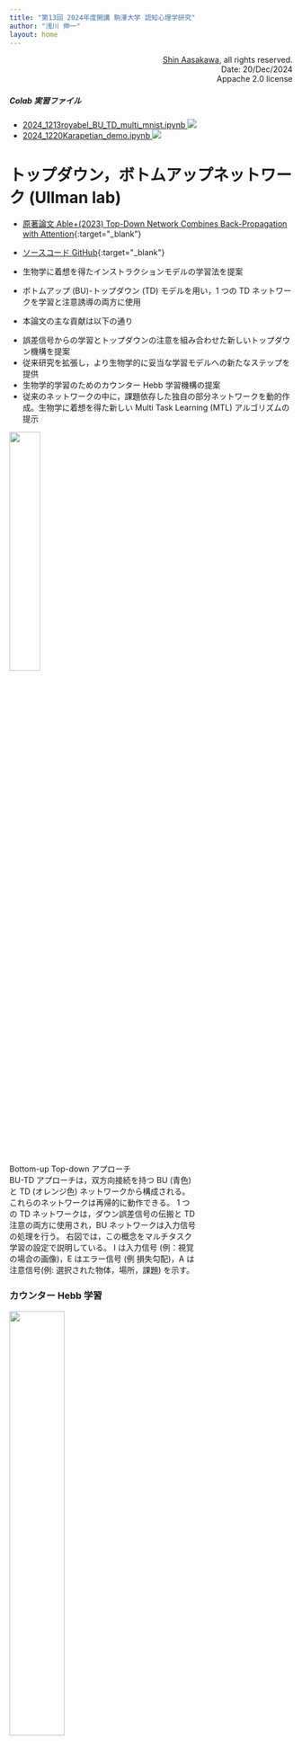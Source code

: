 ```yaml
---
title: "第13回 2024年度開講 駒澤大学 認知心理学研究"
author: "浅川 伸一"
layout: home
---
```

<link href="/css/asamarkdown.css" rel="stylesheet">

<div align="right">
<a href='mailto:educ0233@komazawa-u.ac.jp'>Shin Aasakawa</a>, all rights reserved.<br>
Date: 20/Dec/2024<br/>
Appache 2.0 license<br/>
</div>

$$
\newcommand{\of}[1]{\left(#1\right)}
\newcommand{\Of}[1]{\left[#1\right]}
\newcommand{\KL}[2]{\operatorname{KL}\left(\left.{#1}\right\|{#2}\right)}
\newcommand{\given}[1]{\left|{#1}\right.}
\newcommand{\mb}[1]{\mathbf{#1}}
$$


##### Colab 実習ファイル

* [2024_1213royabel_BU_TD_multi_mnist.ipynb <img src="/assets/colab_icon.svg">](https://colab.research.google.com/github/komazawa-deep-learning/komazawa-deep-learning.github.io/blob/master/2024notebooks/2024_1213royabel_BU_TD_multi_mnist.ipynb)
* [2024_1220Karapetian_demo.ipynb <img src="/assets/colab_icon.svg">](https://colab.research.google.com/github/komazawa-deep-learning/komazawa-deep-learning.github.io/blob/master/2024notebooks/2024_1220Karapetian_demo.ipynb)

# トップダウン，ボトムアップネットワーク (Ullman lab)

* [原著論文 Able+(2023) Top-Down Network Combines Back-Propagation with Attention](https://arxiv.org/abs/2306.02415){:target="_blank"}
* [ソースコード GitHub](https://github.com/royabel/Top-Down-Networks){:target="_blank"}

* 生物学に着想を得たインストラクションモデルの学習法を提案
* ボトムアップ (BU)-トップダウン (TD) モデルを用い，1 つの TD ネットワークを学習と注意誘導の両方に使用
* 本論文の主な貢献は以下の通り

<!-- The paper propose a biologically-inspired learning method for instruction-models.
It uses a bottom-up (BU) - top-down (TD) model, in which a single TD network is used for both learning and guiding attention.
The key contributions of the paper are: -->

* 誤差信号からの学習とトップダウンの注意を組み合わせた新しいトップダウン機構を提案
* 従来研究を拡張し，より生物学的に妥当な学習モデルへの新たなステップを提供
* 生物学的学習のためのカウンター Hebb 学習機構の提案
* 従来のネットワークの中に，課題依存した独自の部分ネットワークを動的作成。生物学に着想を得た新しい Multi Task Learning (MTL) アルゴリズムの提示

<!-- * Propose a novel top-down mechanism that combines learning from error signals with top-down attention.
* Extending earlier work, offering a new step toward a more biologically plausible learning model.
* Suggest a Counter-Hebbian mechanism for biological learning.
* Present a novel biologically-inspired MTL algorithm that dynamically creates unique task-dependent sub-networks within conventional networks. -->


<div class="figcenter">
<img src="/2023assets/top_down_processing.png" width="33%">
</div>
<div class="figcaption" style="width:66%">

Bottom-up Top-down アプローチ<br/>
BU-TD アプローチは，双方向接続を持つ BU (青色) と TD (オレンジ色) ネットワークから構成される。
これらのネットワークは再帰的に動作できる。
1 つの TD ネットワークは，ダウン誤差信号の伝搬と TD 注意の両方に使用され，BU ネットワークは入力信号の処理を行う。
右図では，この概念をマルチタスク学習の設定で説明している。
I は入力信号 (例：視覚の場合の画像)，E はエラー信号 (例 損失勾配)，A は注意信号(例: 選択された物体，場所，課題) を示す。
</div>

### カウンター Hebb 学習<!--Counter-Hebbian Learning-->

<div class="figcenter">
<img src="/2023assets/update_rule.png" width="44%">
</div>
<div class="figcaption">
カウンター Hebb 学習

* 生物学的に動機づけられた学習機構。
* 古典的な Hebb 学習と同様に，カウンター Hebb 学習則はシナプスに接続されたニューロンの活動に基づいてシナプスを更新。
* 右図に示す Counter-Hebb 学習則は，古典的 Hebb 則 (左図) のように上流ニューロンからの逆発射ではなく，側方結合を介して接続された下流 (オレンジ色で示された) カウンターニューロンに依存する。
<!-- A biologically motivated learning mechanism.
Similar to the classical Hebbian learning, the Counter-Hebb learning rule update the synapse based on the activity of the neurons connected to the synapse.
However, the Counter-Hebb update rule, presented on the right, relies on the counterpart downstream (marked in  orange) counter neurons which is connected via lateral connections instead of a back firing from the upstream neuron as in the classical Hebb rule (on the left). -->
</div>

## 活性関数とバイアス<!--\label{section - activation functions}-->

活性化関数 $\sigma$, $\bar{\sigma}$ は，要素ごとの関数であれば何でもよい。
本研究では 2 つの関数に注目する。
1 つ目はニューラルネットワークでよく用いられる ReLU である。

$$
\text{ReLU}(x):=(x)_{+}=\begin{cases}
x & x > 0 \\
0 & x\leq 0
\end{cases}$$

もう 1 つは Gated-Linear-Unit(GaLU) で，BU-TD の構造を利用し，カウンターニューロンに応じてゲーティングを行う。
<!-- The activation functions $\sigma$, $\bar{\sigma}$, may be any element-wise functions.
In this work, we focus on two functions.
The first is ReLU which is commonly used for neural networks $ReLU(x):=(x)_+=\begin{cases} x & x > 0 \\ 0 & x
\leq 0\end{cases}$.
The second is Gated-Linear-Unit (GaLU), which exploits our BU-TD structure by gating according to the counter
neurons. -->

$$
\tag{Couter Gating Def}
\text{GaLU}(x):=\text{GaLU}(x, \bar{x}) := x \cdot I_{\bar{x} > 0} =
\begin{cases}
x & \bar{x} > 0 \\
0 & \bar{x} \leq 0
\end{cases}$$

ここで，$\bar{x}$ は $x$ のカウンターニューロン，$I$ は指標関数である。
<!-- Where $\bar{x}$ is the counter neuron of $x$, and $I$ is an indicator function. -->

GaLU には興味深い特性がある。
GaLU は，BU ネットワークと TD ネットワークの間に横方向の接続性を導入し，対になるニューロンの値に基づいて一時的にニューロンをオフにする。
その結果，各ネットワークは，特定の部分的なサブネットワークで動作するように，その対応するネットワークを効果的に誘導することができる。
ただし，この関数のゲート $\bar{x}$ に対する勾配は常にゼロである。
加えて，GaLU は $x$ と インジケータ $l_{\bar{x}>0}$ これは，ReLU 関数の勾配 $\frac{\partial}{\partial\bar{x}}\text{ReLU}\left(\bar{x}\right)=I_{\bar{x}>0}$ と正確に同じであるである。
この性質は，BP と等価なバックワードパスを構築するために，学習アルゴリズム で使われる。
<!-- GaLU has some interesting properties.
It introduces lateral connectivity between the BU and TD networks by temporarily turning off neurons based on the values of their counter neurons.
As a result, each network can effectively guide its counterpart to operate on a specific partial sub-network.
However, it is worth noting that the gradients of this function with respect to the gate $\bar{x}$ are always zero.
Additionally, GaLU applies a product of $x$ with the indicator $I_{\bar{x} > 0}$ which is exactly the gradient of the ReLU function: $\frac{\partial}{\partial \bar{x}} ReLU(\bar{x}) = I_{\bar{x} > 0}$.
This property will be used in section ~\ref{section: learning algorithm} to construct a backward pass that is equivalent to BP. -->


#### マルチタスク学習 $Multi-task Learning (MTL)

MTL アルゴリズムは，課題ごとに課題依存のサブネットワークを動的に学習する。
MTL アルゴリズムは 2 つのフェーズから構成される：予測のための TD パスと，それに続くBU パス，そして学習のためのもう 1 つの TD パスである。
選択された課題は TD ネットワークに入力を提供し，活性化は ReLU 非線形性を持つ下方への注意誘導信号を伝播する。
ReLU を適用することで，課題はニューロンの部分集合 (すなわち非ゼロ値) を選択的に活性化し，前ネットワーク内の部分ネットワークを構成する。
そして BU ネットワークは，ReLU と GaLU の合成を用いて入力画像を処理する。
GaLU 関数 (破線の矢印で示す) は，対応する TD 隠れ層によって BU 隠れ層をゲートする。
その結果，BU 計算は選択されたサブネットワーク上でのみ実行される。
最後に，予測ヘッドはトップレベルの BU 隠れ層に基づいて予測を生成する。
学習のために，同じ TD ネットワークが，予測ヘッドを起点として予測誤差信号を伝播するために再利用される。
この計算は GaLU のみで行われ (ReLU なし)，これにより負の値が許容される。
最後に，'Counter-Hebb’ 学習則は，隠れ層の活性化値に基づいて両方のネットワークの重みを調整する。
したがって，標準的モデルとは対照的に，すべての計算はネットワーク内のニューロンによって実行され，学習に外部計算 (例えば誤差逆伝播法) は使用されない。
あるいは，BU と TD の重みを共有するという制約のもとで，学習段階を標準的な BP で再現することもできる。
これにより同等の学習フェーズが得られる。
<!-- The MTL algorithm offers dynamically learning task-dependent sub-networks for each task.
The MTL algorithm comprises of two phases: a TD pass followed by a BU pass for prediction, and another TD pass for learning.
The selected task provides input to the TD network, and the activation propagates downward attention-guiding signals with ReLU non-linearity.
By applying ReLU, the task selectively activates a subset of neurons (i.e. non-zero values), composing a sub-network within the full network.
The BU network then processes an input image using a composition of ReLU and GaLU.
The GaLU function (denoted with dashed arrows) gates the BU hidden layers by their corresponding counter TD hidden layers.
As a result, the BU computation is performed only on the selected sub-network. Lastly, the prediction head generates a prediction based on the top-level BU hidden layer.
For learning, the same TD network is then reused to propagate prediction error signals, starting from the prediction head.
This computation is performed with GaLU exclusively (no ReLU), thereby permitting negative values.
Finally, the 'Counter-Hebb' learning rule adjusts both networks' weights based on the activation values of their hidden layers.
Therefore, in contrast with standard models, the entire computation is carried out by neurons in the network, and no external computation is used for learning (e.g. Back-Propagation).-->

<div class="figcenter">
<img src="/2023assets/MTL_schematic.png" width="49%">
</div>

**カウンター Hebbian 学習**<br/>

1. BU ネットワークを実行し，入力 $x$ を非線形活性化関数を用いて出力 $y$ へと写像
2. 誤差信号を計算
3. 誤差信号を用いて TD ネットワークを GaLu (非線形性なし) のバイアスブロックモードで実行
4. Counter-Hebb 学習則に従い，BU と TD パラメータの両方を更新

<!-- 1. Run BU network to map the input x to an output y with non-linear activation function.
2. Compute error signals.
3. Run the TD network using the error signals, in a bias-blocking mode with GaLu (no non-lineality).
4. Update both the BU and TD parameters according to the Counter-Hebb learning rule. -->

**マルチタスク学習**<!--Multi-task learning--><br/>

1. 課題ヘッドを使って，課題 $t$ を入力とする TD ネットワークを ReLU で実行する。
2. BU ネットワークを実行し，入力 $x$ を出力 $y$ に ReLU と GaLU の合成で対応付ける。
3. 誤差信号，すなわち BU 出力に対する損失 $L$ の勾配を計算： $\displaystyle -\frac{\partial L}{\partial y}$
4. 誤差信号を入力として，GaLU (非線形性なし) のバイアスブロックモードで TD ネットワークを実行
5. すべての重みを Counter-Hebb 学習則に従って更新する (課題ヘッドは除く，6 節参照)。

<!-- 1. Run the TD network with task t as input with ReLU, using the task head.
2. Run the BU network to map the input x to an output y with a composition of ReLU and GaLU.
3. Compute error signals, i.e. the gradients of a loss L with respect to the BU output: $\displaystyle -\frac{\partial L}{\partial y}$
4. Run the TD network using the error signals as inputs, in a bias-blocking mode with GaLU (no non-lineality).
5. Update all the weights according to th Counter-Hebb learning rule. (Excluding the task head, see section 6) -->

### Rao(1990) の世界モデル

<div class="figcenter">
<img src="/2024assets/1999Rao_Fig1.jpg" style="width:39%;">
<img src="/2024assets/1999Rao_fig2.jpg" style="width:44%;">
<div class="figcaption">

左 図 1. 内部世界モデルと隠れ状態の最適推定問題。
* (a): 環境の内部モデルに依存する生物が直面する一般的な問題の本質を伝えている(O'Reilly, 1996)。
その根底にある目標は，感覚的な測定値 $\mathbf{I}$ だけが与えられた環境の隠れた内部状態を，各時間瞬間に最適に推定することである。
* (b): 推定問題に対するカルマンフィルタに基づく解の例示。
内部モデルは状態遷移行列 $\bar{\mathbf{V}}$ と生成行列 $\bar{\mathbf{U}}$ によって共同で符号化され，フィルタはこの内部モデルを用いて環境の現在の内部状態$\mathbf{r}$ の最適推定値 $\hat{\mathbf{r}}$ を計算する。

<!-- Fig. 1. Internal world models and the problem of optimal estimation of hidden state.
(a) conveys the essence of the general problem faced by an organism relying on an internal model of its environment (from O’Reilly, 1996).
The underlying goal is to optimally estimate, at each time instant, the hidden internal state of the environment given only the sensory measurements mathbf{I}.
(b) depicts a Kalman filter-based solution to the estimation problem.
The internal model is encoded jointly by the state transition matrix bar{mathbf{V}} and the generative matrix bar{mathbf{U}}, and the filter uses this internal model to compute optimal estimates hat{mathbf{r}} of the current internal state mathbf{r} of the environment. -->

右 図 2. カルマンフィルタの概念図<!--Fig. 2. Schematic diagram of the Kalman filter.-->
</div>
</div>

<!-- ### 自由エネルギーモデル (Friston+2014 他)

<div class="figcenter">
<img src="/assets/2014Friston_Fig1.svg" style="width:44%">
<img src="/assets/2009Friston_box3.svg" style="width:44%">
</div> -->

<!-- <img src="/2023assets/2018Higgins_SCAN_fig1.svg" style="width:66%;">
<img src="/2023assets/2017Higgins_SCAN_fig1ja_.svg" style="widht:66%;">

<img src="/2024assets/1993Kawato_Fig1.svg" style="width:44%">
<img src="/2024assets/1993Kawato_fig2.svg" style="width:44%">
<img src="/2024assets/1993Kawato_fig3_.svg" style="width:44%"><br/>
<img src="/2024assets/1993Kawato_fig3all.jpg" style="width:66%"><br/> -->


## ERP モデル (Laszlo&Armstrong2014)
<!-- ## 1.1. The ERP model-->

下図は，先行モデルと同様，書記素入力の分散パターンを取り込み，隠れ層で複数の非線形変換を行った後，分散意味出力を生成するモデルの構造を示している。
<!-- In prior work, we began bridging the gap between computation and cognitive electrophysiology through development of the ERP model (Laszlo&Plaut, 2012).
The ERP model is heavily based on PDP models that preceded it (e.g., Harm&Seidenberg2004, Plaut+1996, Seidenberg&McClelland1989); Fig. 1 displays the architecture of the model, which, like its predecessors, takes a distributed pattern of orthographic input, and after multiple nonlinear transformations in hidden layers, producesa distributed semantic output. -->

<div class="figcenter">
<img src="/2024assets/2014Laszlo_Armstrong_PSP_fig1.svg" style="width:55%">
<div class="figcaption" style="width:66%">

**図 1.(A)** ERP モデルのアーキテクチャ。INH は 抑制性を表す。**(B)** シグモイド関数 (挿入図) と閾値上下のアルファ関数の形状。
$\alpha$ 素子では，$t\rightarrow\infty$ において $V\rightarrow\Theta$ となる。
<!-- Fig. 1.
(A) Architecture of the ERP model. INH stands for ‘‘inhibitory’’.
(B) The shape of the sigmoid function (inset), and of the alpha function above and below threshold. Note that
for alpha units, as $t\rightarrow\infty$, $V\rightarrow\Theta$. -->
</div>
</div>

ERP モデルと先行モデルとの重要な違いは，行動だけでなく ERP の構成要素の効果もシミュレーションする必要があることである。
具体的には，N400 (語彙的意味的アクセスを試みる構成要素と考えられている。Kutas&Federmeier2011 参照) に関連する効果である。
これを可能にするために，ERP モデルには PDP 読みモデルには典型的なものではない神経学的現実的な特性が与えられた。
まず，ERP モデルが先行するモデルと異なるのは，興奮と抑制の分離である。
この分離により，興奮性素子よりも抑制性素子の方が多いこと (EPSP が優勢であると考えられている ERP のシミュレーションには重要)，興奮と抑制の時間経過が別々であること，抑制には高速と低速の集団があることなど，神経学的には現実
的な特性がいくつか付与される。
しかし，ERP モデルには，真の皮質系にみられる数多くの特性が欠けている。
我々は，モデルにさらに神経の現実性を取り入れることで，より多くの N400 効果をシミュレートできるようになると考えた。
さらに，この現実性を提供することで，シミュレートされた効果の神経機構に関する洞察が得られる可能性がある。
これは，N400 の研究では基本的に未開拓の分野である。

#### アルファモデル
<!-- ## 1.2. The alpha model-->

ERP モデルでは，平均的な意味活性化は平均的な N400 振幅と関連している (脚注 2)。
したがって，繰り返しによって減少した N400 をシミュレートするモデルでは，反復が発生した際に平均的な意味活性化が減少することが示されなければならない。
つまり，素子には疲労する能力が備わっていなければならない。
この疲労は，意味層全体ではなく，単一素子に作用する形で選択的に発生することが重要である。
なぜなら，最近活性化していない素子は，反復ではなく新しい項目が提示された場合のように，最大限に活性化できなければならないからである。
したがって，個々の意味単位の活性化の望ましい動態は，活性化のピーク (最初の提示に対する反応) が徐々に減衰していくというものである。
これは，N400 反復効果の認知理論が提唱しているものであり，また反復による N400 振幅の減少にも必要である。
	重要なのは，この動態は $\alpha$ 関数によって正式に表現できるということである。
これは、神経計算において PSP をシミュレートするために使用される。
<!--In the ERP model, mean semantic activation is linked to mean N400 amplitude.(footnote 2)
Thus, for the model to simulate reduced N400s with repetition, it must display reduced mean semantic activation when repetitions occur.
That is, units must have the capacity to become fatigued. It is important that this fatigue occur selectively, acting on single units as opposed to the entire semantic layer, because units that have not recently been active must be able to activate to maximum, as when a novel item is presented instead of a repetition.
The desired dynamic of activation for individual semantic units is thus one where a peak of activation (response to a ﬁrst presentation) is followed by gradual decay, as posited by the cognitive theory of N400 repetition effects and also as necessary to reduce N400 amplitude with repetition.
Crucially, this dynamic can be formally expressed by the alpha function; used in neural computation to simulate PSPs: -->

$$\tag{1:アルファ関数}
V=\alpha t e^{-t/T}
$$
従来から用いられてきた $\alpha$ 関数 (例: Bugmann1997) では，V は膜電位 (電圧) の測定値，$\alpha$ はスケーリング定数，$t$ は単位が活性化してからの時間ステップ数，$T$ は $V$ がピークに達するタイミングを決定する自由パラメータである (例: David+2006)。
$\alpha$ 関数の形状は，式(1) で定義され，シミュレーションで使用される。
<!-- Eq. (1): The alpha function.
In the alpha function as used classically (e.g., Bugmann1997), V is a measure of membrane potential (voltage), a a scaling constant, t the number of time steps since a unit became active, and T a free parameter that determines when V peaks (e.g., David+2006).
The shape of the alpha function, as deﬁned in Eq. (1) and as used in our simulations, is displayed in Fig. 1. -->

$\alpha$ 関数が事象関連電位のシミュレーションで使用されていることから，我々のモデルでの使用に特に適している。
それは，所望の動作が生成されるからだけでなく，皮質事象関連電位が ERP 信号のソースであるためである (Fabiani+2007)。
$\alpha$ 関数の結果である $V$ は，意味素子の活性化がリンクされている N400 と同様に，電圧を表している。
実際，この関数の妥当性は，誘発反応の動的因果モデリングにおける類似の関数の使用によって裏付けられている (Dauizeau+2011 参照)。
この種の関数は，実際のニューロンにおける活性化の動力学に近似することが示されている (David+2006)。
したがって，N400 反復効果を実装するために必要な機能の動態に関する独立した観察結果，その効果の神経源，および $\alpha$ 関数の計算特性が，シミュレーションの機序を示唆する方向に収束している。
したがって，ERP モデルを N400 反復効果のシミュレーションに拡張しようとする試みにおいて，我々は興奮性素子の活性化を $\alpha$ 関数の包絡線 (式(1) で指定) に制限した。
<!-- That the alpha function is used in simulation of PSPs makes it especially appropriate for use in our model, not only because it produces the desired dynamic, but also because cortical PSPs are the source of the ERP signal (Fabiani+2007).
The result, V,of the alpha function represents a voltage, as does the N400, to which semantic unit activations are linked. Indeed, the appropriateness of this function is supported by use of an analogous function in dynamic causal modeling of evoked responses (see Dauizeau+2011), where this type of function has been shown to approximate activation dynamics in actual neurons (David+2006).
Thus, independent observations about the dynamics of the function needed to implement N400 repetition effects, the neural source of those effects, and the computational properties of the alpha function converge to suggest a mechanism for simulation. Therefore, in our attempt to extend the ERP model to simulation of N400 repetition effects, we constrained excitatory unit activations to the envelope of the alpha function (as speciﬁed in Eq. (1)). -->

<!-- 以下では，Laszlo&Plaut(2012) のモデルを ERP モデルと呼び続けるが，$\alpha$ 関数で制約されたモデルを $\alpha$ モデルと呼ぶ。 -->
$\alpha$ モデルにおける興奮性素子の活性化に $\alpha$ 関数 (上式) を適用することが，2 つのモデル間の唯一の違いである。(脚注 3)
以下に紹介するシミュレーションの目的は，$\alpha$ 関数で実装された選択的疲労要因が，N400 反復効果に対する正式に十分な機構的説明となるかどうかを判断することである。
<!-- In what follows, we will continue to refer to the Laszlo&Plaut(2012) model as the ERP model, but we will refer to the model constrained with the alpha function as the alpha model.
Application of the alpha function (Eq. (1)) to excitatory unit activation in the alpha model is the only distinction between the two models.(footnote 3)
The goal of the simulations presented below was to determine whether a selective fatigue factor, as implemented with the alpha function, constitutes a formally sufﬁcient mechanistic explanation for N400 repetition effects. -->

<div class="footnote">

2. 多数の皮質内抑制性電位 (IPSP) と興奮性電位 (EPSP) の遠心性和によって決定される電圧。
3. モデルの構造は他のすべての点で同一であるため，$\alpha$ モデルは，ERP モデルがシミュレーション可能なあらゆる現象をシミュレーションする能力を形式的に保持していることに留意されたい。

<!-- 2. A voltage determined by distal summation of numerous cortical IPSPs and EPSPs.
3. Note that, because the architecture of the models is in all other ways identical, the alpha model formally retains the ability to simulate any phenomenon the ERP model can simulate. -->
</div>


```python
import numpy as np
import matplotlib.pyplot as plt


def alpha_f(
    alpha: float = 1.0,
    # steps=np.array([t for t in range(0,100,1)], dtype=np.float32),
    steps=np.linspace(0, 100, 1000),
    T=20.0,
):

    V = alpha * steps * np.exp(-steps / T)
    return V

alpha = 0.4
V10 = alpha_f(T=10, alpha=1.0)
V20 = alpha_f(T=20, alpha=alpha)
plt.plot(range(len(V10)), V10, label=f"T=10, alpha={alpha}")
plt.plot(range(len(V20)), V20, label=f"T=20, alpha={alpha}")
plt.legend()
plt.show()
```

### 結果 (ERP)

各項目型について，第 1 回および第 2 回提示時の中央頭頂電極における ERP の平均値 (図 2) を計算した。
このデータセットにおける N400 効果に対応する時間ウィンドウに合わせてデータをトリミングした: 250ー450ミリ秒 (Laszlo&Federmeier2011)。
ERP とシミュレーション分析の一貫性を最大限に高めるため，これらのデータは，統計的に定義された関心領域，すなわち N400 窓の半値全幅 (FWHM) に再びトリミングされた。
<!--Grand-averaged ERPs (Fig. 2) were computed over the middle parietal electrode for each item type on ﬁrst and second presentation.
Data were trimmed to the time-window corresponding to N400 effects in this data set: 250–450 ms (Laszlo&Federmeier2011).
To maximize the consistency of ERP and simulation analyses, these data were again trimmed to a statistically-deﬁned window of interest, the full width at half-maximum (FWHM) of the N400 window. -->

<div class="figcenter">
<img src="/2024assets/2014Laszlo_Armstrong_PSP_fig2.svg" style="width:77%">
<div class="figcaption" style="width:77%">

**図 2. ERP とモデル (sERP) の時間および周波数領域のデータ**<br/>
時間領域の ERP データは，頭頂葉中央の電極部位における単語，頭文字語，擬似語，および非単語文字列の提示 1 回目と 2 回目に対する全体平均反応からなる。
同じデータが周波数領域で提示される。
時間領域の sERP データは，同じ種類の項目の提示 (1 回目と 2 回目) に対するすべての意味単位の平均反応からなる。
同じデータが周波数領域で提示される。
反復効果のシミュレーションに $\alpha$ 関数の適用が必要かどうかを評価するために実施された制御シミュレーションも，オリジナルの ERP モデルを使用して実施された。
このシミュレーションでは，すべての方法は上記で説明したものと同じであったが，$\alpha$ 関数は適用されなかった。
<!-- Fig.2. ERP and model (sERP) data in the time and frequency domains.
Time-domain ERP data consists of grand-averaged responses to ﬁrst and second presentations of words, acronyms, pseudowords, and illegal strings, over the middle parietal electrode site; the same data is presented in the frequency domain.
Time-domain sERP data consists of responses, averaged over all semantic units, to ﬁrst and second presentations of the same item types.
The same data is presented in the frequency domain.
A control simulation, performed in order to assess whether application of the alpha function is necessary for simulation of repetition effects, was also conducted using the original ERP model—in this simulation, all methods were identical to those described above, but the alpha function was not applied. -->
</div></div>


### N400 成分 (Federmeier&Laszlo(2009))

ERP 信号の特定の部分 (ERP `成分`と呼ばれることもある) は，意味情報の処理と特に関連している。
N400 は，刺激開始後 400ms 付近にピークを持つ負の電圧変動であることから呼ばれ，文の文脈において意味的に異常な単語 (例えば，「彼は靴下で温かいパンを広げた」Kutas&Hillyard1980b）に反応して最初に観察された。
Kutas&Hillyard は，このような変則的な単語が，さまざまな型の予期せぬ出来事の処理に広く関連している (例えば Duncan-Johnson&Donchin1977, Ruchkin+1975) 正の going ERP 成分である P300 を誘発すると予想した。
その代わりに，意味的に予期しない文末に対しては，予期した文末と比較して，より大きな陰性が観察された。
図 1 にその例を示す。
しかし，他の理由で予期せぬ単語，たとえば予期せぬ大きさで現れた単語は，予期した P300 反応を引き起こした(Kutas&Hillyard1980a)。
このように，意味に影響を与える操作とそうでない操作とでは，脳の扱いが異なることを示す最初のヒントとなった。
<!--A particular part of the ERP signal, sometimes called a `component` of the ERP, has been specifically associated with the processing of semantic information.
The N400—so-called because it is a negative-going voltage fluctuation that tends to peak around 400 ms after stimulus-onset—was first observed in response to words that were semantically anomalous in their sentence contexts (e.g., `He spread the warm bread with socks`; Kutas&Hillyard1980b).
Kutas and Hillyard anticipated that these anomalous words would elicit a P300, a positive-going ERP component that had been broadly linked to the processing of unexpected events of a wide variety of types (e.g., Duncan-Johnson&Donchin1977, Ruchkin+1975).
Instead, they observed a larger negativity to the semantically unexpected, as compared with the expected, sentence endings.
Figure 1 shows an example. However, words that were unexpected for other reasons—for example, because they appeared in an unexpected size— did elicit the anticipated P300 response (Kutas&Hillyard1980a).
This was thus the first hint that the brain treats manipulations that impact meaning differently from those that do not. -->


<div class="figcenter">
<img src="/2024assets/2009Federmeier_Laszlo_fig1.svg" style="width:55%;">
<div class="figcaption">

**図 1 N400文意一致効果**<br/>
N400 反応は，文の文脈で予期される単語では，予期されない単語に比べて振幅が小さくなる。
したがって，例えば dog という単語は `I take my coffee with cream and ...` という文の文脈の完了としての `suger` という単語よりも，刺激開始後 250ms から 500ms の間の平均振幅反応が小さくなる。
この図とそれ以降の図では，応答は中央から後方のチャンネルで示され，負の電圧が上にプロットされている。
<!-- Figure 1 N400 sentential congruency effect.
N400 responses are reduced in amplitude for words that are expected in a sentence context relative to those that are not.
Thus, for example, the word `dog` elicits smaller mean amplitude responses between 250 and 500 ms poststimulus onset than does the word `sugar` as a completion for the sentence context "I take my coffee with cream and ...."
In this and all subsequent figures, responses are shown at a middle, centro-posterior channel, with negative voltage plotted up. -->
</div></div>

その後の研究で，N400 は実際には意味的な意外性のマーカーではないことが明らかになった。
むしろ，N400 は潜在的に意味のある刺激に対する正常な反応の一部であるようだ。
ある面では，N400 は，一般にそれに先行する「感覚的」ERP 成分に似ている。
これらの成分は，特定のモダリティで刺激を認知することによって必ず誘発され (感覚成分の異なるパターンは，各モダリティの刺激に対する反応を特徴づける; 総説は Munte+2000 参照)，その特性 (振幅，潜時，分布) は，誘発事象の物理的特性によって大きく制御される。
N400 の誘発も同様に義務的であるように思われるが，モダリティを超えて意味のある刺激に対して N400 が観察されることから，感覚処理との関連性は低い。
他の点では，N400 はより「認知的」な構成要素とも類似しており，一般にこれらの構成要素は時間的に遅れて発生し，モダリティにかなり依存しない。
認知的な成分は，課題環境による情報処理要求の影響を強く受ける。
したがって，異なる課題環境では，同じ刺激でも，これらの構成要素に対する反応パターンが大きく異なることがあり，実際，このような構成要素は，外的誘因となる事象がなくても，その不在が有益であれば，誘発されることさえある (例えば Ruchkin+1975)。
N400 は，誘発刺激の文脈設定に強く影響されるという点で，この種の成分と少なくとも1つの特徴を共有している (例えば，同じ単語がリストとして提示されるか，文の完成として提示されるかで，N400 の誘発は大きく異なる)。
<!-- Subsequent research has established that the N400 is not actually a marker for semantic unexpectedness as such. Instead, the N400 seems to be part of the normal response to potentially meaningful stimuli.
In some respects, the N400 resembles the `sensory` ERP components that generally precede it in time.
These components are obligatorily elicited by the apprehension of a stimulus in a particular modality (a different pattern of sensory components characterizes the response to stimuli in each modality; for a review, see Munte+2000), and their characteristics (amplitude, latency, and distribution) are largely controlled by the physical properties of that eliciting event.
The elicitation of the N400 seems similarly obligatory, but less yoked to sensory processing, as N400s are observed to meaningful stimuli across modalities. In other respects, the N400 is also similar to more `cognitive` components, which generally occur later in time and are fairly modality-independent.
Cognitive components are highly affected by the information processing demands placed upon the person by the task environment.
Thus, in different task environments, the same stimulus may elicit a very different response pattern on these components, and, indeed, such components can even be elicited in the absence of an external triggering event, if that absence is informative (e.g., Ruchkin+1975).
The N400 shares at least one characteristic with this type of component, in that it is strongly affected by the contextual setting of an eliciting stimulus (e.g., the same word presented in a list or as a sentence completion can elicit very different N400s). -->

このように，N400 は ERP の構成要素「型」の興味深い融合である。
詳細は後述するが，N400 はあらゆるモダリティにおいて，さまざまなタイプの刺激によって誘発され，変調される。
しかし，すべての刺激が明確な N400 活動を誘発するわけではなく，誘発される刺激には，言葉や絵などの意味に関連するものが多い傾向がある (例えば Ganis+1996, Kutas+1987)。
このような刺激は，睡眠中のある段階 (Brualla+1998)，マスキング (Deacon+2000, Kiefer2002, Misra&Holcomb2003)，注意の瞬き (Rolke+2001, Vogel+1998) のように，偶発的かつ/またはほとんど意識せずに処理される場合でも N400 を誘発する。
これらの刺激に対する N400 の振幅 (潜時ではなく) は，感覚成分に影響しがちな知覚パラメータではなく，これらの刺激に対する意味処理のしやすさに特に関連する因子によって調節される (総説は Kutas&Federmeier2000 参照)。
意味に影響しない物理的・言語的変数の操作 (文法的誤りなど; Kutas&Hillyard1983) は N400 を変調させないし，N400 の効果は，音楽など他の構造化領域における予期せぬ出来事に対しても見られない (例えば Besson+1998)。
このように，N400 は意味の処理に機能的に特異的であり，次に述べるように，多くの研究が N400 を分散型意味記憶系における処理の電気生理学的マーカとして指摘している。
<!-- N400s are thus an interesting blend of ERP component `types.`
As will be discussed in more detail, N400s are elicited and modulated by stimuli of a wide variety of types in all modalities.
However, not all stimuli elicit clear N400 activity; those that do tend to be associated with meaning, such as words and pictures (e.g., Ganis+1996, Kutas+1987).
Such stimuli elicit N400s even when they are processed incidentally and/or with little conscious awareness, as during some stages of sleep (Brualla+1998), with masking (Deacon+2000, Kiefer2002, Misra&Holcomb2003), or during the attentional blink (Rolke+2001, Vogel+1998).
The amplitude (but not the latency) of the N400 to these stimuli is modulated, not by the kind of perceptual parameters that tend to affect sensory components, but by factors specifically related to the ease of semantic processing for these stimuli (for a review, see Kutas&Federmeier2000).
Manipulations of physical and linguistic variables that do not affect meaning (such as grammatical errors; Kutas & Hillyard, 1983) do not modulate the N400, and N400 effects are also not seen to unexpected events in other structured domains, such as music (e.g., Besson+1998).
Thus, the N400 seems to be functionally specific to the processing of meaning, and, as described next, a large body of research points to the N400 as an electro-physiological marker of processing in the distributed semantic memory system. -->

### N400 の神経回路

N400 が意味記憶の処理を反映しているのであれば，その神経的起源は，機能画像や神経心理学的研究で強調された脳領域と一致すると予想される。
N400 は広い頭皮分布を持ち，ほとんどの頭皮部位で見られるが，頭の中心部で最も大きくなる傾向がある。
このようなパターンは，分散した発生源を示唆する傾向があり，実際，電気生理学的データをモデル化する試みは，皮質の発生源が広範囲に集まっていることを指摘している (Haan+2000)。
しかし，この逆問題，つまり特定の頭皮パターンに関与する神経源を特定しようとする試みは，数学的に定義が難しく，N400 のように多面的で拡散した神経源については，特に近似すら困難である。
そのため研究者たちは，大脳皮質の表面やその中に埋め込まれた電極から電気生理学的信号を測定する頭蓋内記録や，脳磁図 (MEG) や事象関連光信号 (EROS) の測定など，他の手法に目を向けてきた。
<!--If the N400 reflects processing in semantic memory, then its neural origins would be expected to line up with the brain areas highlighted by functional imaging and neuropsychological studies.
The N400 has a wide scalp distribution; it can be seen at most scalp sites, although it tends to be largest over the center of the head. This pattern would tend to implicate a distributed source, and, in fact, attempts to model the electrophysiological data have pointed to a wide-spread collection of cortical sources (Haan+2000).
However, the inverse problem—that is, attempting to determine the neural sources responsible for a particular scalp pattern—is mathematically ill-defined and is particularly difficult to even approximate for multifaceted, diffuse sources, as the N400 seems to be.
Therefore, researchers have turned to other techniques, such as the use of intracranial recordings, which measure electrophysiological signals from electrodes placed on the surface of the cortex or implanted within it, or the measurement of the magnetoencephalogram (MEG) or the event-related optical signal (EROS), which each also track correlates of brain electrical activity with high temporal resolution but provide better spatial sampling. -->

多くの MEG 研究 (例えば Halgren+2002, Helenius&Salmelin2002, Helenius+1998, 1999, Kwon+2005, Pylkkanen&McElree2007, Simos+1997, Uusvuori+2008) と 1 つの EROS 研究 (Tse+2007) が，N400 の原因となる活動の局在化を試みてきた。
これらの研究では，かなり一貫して上・中側頭回，側頭頭頂接合部，内側側頭葉に原因があると指摘されている。
いくつかの研究では，背外側前頭皮質領域も関与している (Helenius+1998)。
これらの研究のいくつかは，左半球の活動のみを記録しているが，両半球の活動を記録した研究では，両半球の活動を認める傾向がある(意味処理における右半球の重要な役割を指摘するデータの増加と一致する)。
このように，画像研究によってアモーダルな意味処理に関与することが示唆されている脳領域と同じネットワークが，頭皮に記録されたN400活動の重要な一部であるようだ。
<!-- A number of MEG studies (e.g., Halgren+2002, Helenius&Salmelin2002, Helenius+1998, 1999, Kwon+2005, Pylkkanen&McElree2007, Simos+1997, Uusvuori+2008) and one EROS study (Tse+2007) have attempted to localize the activity responsible for the N400.
These studies have fairly consistently pointed to sources in the superior/middle temporal gyrus, the temporoparietal junction, and the medial temporal lobe. Dorsolateral frontal cortical regions have also been implicated in some studies (Helenius+1998).
Although several of these studies have recorded only over the left hemisphere, studies that have recorded activity from both hemispheres have tended to find bilateral activity (consistent with growing data pointing to an important role for the right hemisphere in meaning processing; see, e.g., the review by Federmeier+2008), although the right hemisphere source is often found to be weaker.
Thus the same network of brain areas that have been implicated in amodal semantic processing by imaging studies seem to be an important part of the source of scalp-recorded N400 activity. -->

MEG と EROS 研究は，意味処理に関連する脳電気活動の発生源だけでなく，その時間経過に関する情報も提供できる。
例えば Halgren+(2002) のデータによると，頭皮記録 N400 は，左上側頭回の後半分で発症後 250ms 頃に始まる活動の波を反映しており，365ms までに前方と腹側に広がって左側頭葉の大部分を包含し，N400 反応のピーク (370～500ms の間) までに右半球の前側頭葉と両側の前頭葉に広がる。
唯一の EROS N400 研究 (Tse+2007) では，上側頭葉から前頭葉へ，そして再び前頭葉へと，同様の活動の進行が見られた。
これらの所見は，てんかん手術の術前評価を受ける患者の頭蓋内記録を用いた研究によって補完される。
EROS や MEG では (信号強度に対する様々な物理的制限のために) 皮質深部の発生源を確認することは困難であるが，N400 誘発パラダイムの頭蓋内データは，通常，内側側頭葉と下側頭葉 (てんかん発生源が最も多い) から収集されている。
頭蓋内研究では，意味プライミング，意味異常，反復，言語記憶に対する感受性において，頭皮記録N400と密接なパターンを示す前内側側頭葉の信号源が同定されている(Elger+1997，Fernandez+2001，Guillem+1996，Halgren+1994，Halgren+1994，McCarthy+1995，Nobre+1994, Nobre&McCarthy1994, Smith+1986）。
N400 様活動は，MEG/EROS で摘出された中側頭や上側頭，下側頭や前頭前野など，他の多くの脳領域からの頭蓋内記録でも観察されている。
頭蓋内記録から得られる空間的情報は，個人でサンプリングできる記録部位が比較的少ないという事実によって制限されている(また，それらの部位の配置は，研究上の関心よりもむしろ臨床上の関心によって決定されるため）。
しかし，このような研究のデータから，N400 は，高次知覚野，マルチモーダル処理野，さらには扁桃体のような情動・動機づけ関連野など，分散した脳領域の活動を反映していることが示唆される。
これらの領域はすべて，刺激開始後約250ミリ秒から500ミリ秒の間に，同じような時間スパンで活動を示す。
<!-- MEG and EROS studies can provide information not only about the source of brain electrical activity associated with semantic processing but also its timecourse.
Halgren+(2002) data, for example, suggest that the scalp-recorded N400 reflects a wave of activity beginning around 250 ms after-onset in the posterior half of the left superior temporal gyrus, spreading forward and ventrally to encompass most of the left temporal lobe by 365 ms, and then spreading to the anterior temporal lobe in the right hemisphere and to the frontal lobe bilaterally by the peak of the N400 response (between 370 and 500 ms).
The only EROS N400 study (Tse+2007) found a similar progression of activity from the superior temporal lobe to frontal areas and then back again.
These findings are complemented by work using intracranial recordings, typically from patients undergoing preoperative evaluation for epilepsy surgery.
Whereas deep cortical sources may be difficult to see with EROS and MEG (because of various physical limitations on the signal strength), intracranial data in N400-eliciting paradigms have typically been collected from the medial and inferior temporal lobe (where epileptic sources are most frequent).
Intracranial studies have identified a source in the anterior medial temporal lobe that patterns closely with the scalp-recorded N400 in its sensitivity to semantic priming, semantic anomaly, repetition, and verbal memory (Elger+1997, Fernandez+2001, Guillem+1996, Halgren+1994, Halgren+1994, McCarthy+1995, Nobre+1994, Nobre&McCarthy1994, Smith+1986).
N400-like activity has also been observed in intracranial recordings from a number of other brain areas, including the middle and superior temporal areas picked out by MEG/EROS, and inferior temporal and prefrontal cortical areas.
The spatial information available from intracranial recordings is limited by the fact that relatively few recording sites can be sampled in any individual (and because the placement of those sites is determined by clinical rather than research concerns).
However, data across such studies suggest that the N400 reflects activity in a distributed set of brain regions, including higher order perceptual areas, multimodal processing areas, and even emotion-and motivation-related areas, such as the amygdala.
These areas all show activity over a similar time span, between about 250 and 500 ms after stimulus onset. -->

もし N400 がアモーダル (またはマルチモーダル) な意味系の活動を反映しているのであれば，そのような活動は意味に関連するあらゆる刺激に反応するはずである。
実際，N400 は，話し言葉，書き言葉，手話による言葉，発音可能な偽単語 (例 pank) や親しみのある略語 (例 VCR) などの言葉に似たものなど，あらゆる種類の言語刺激に対して記録されている (Holcomb&Neville1990, Kutas+1987, Laszlo&Federmeier2008)。
N400 は環境音 (動物の鳴き声，電話の呼び出し音など)，線画や情景 (Ganis&Kutas2003, Ganis+1996, Nigam+1992)，顔 (Barrett&Rugg1989, Bobes+1994)，映画 (Sitnikova+2003)，ジェスチャー (Kelly+2004, Wu&Coulson2005) など，意味はあるが非言語的な刺激に対しても観察される。
N400 反応のモダリティ非依存性のもう 1 つの重要な側面は，N400 振幅が刺激のモダリティや種類に関係なく，刺激間の意味的関係によって調節されることである。
すなわち，例えば絵に対する N400 反応は，別の絵との意味的関係 (Barrett&Rugg1990b, McPherson&Holcomb1999) だけでなく，視覚的に提示された単語や文 (Federmeier&Kutas2002, Wich+2003)，聴覚的に提示された単語 (Pratarelli1994)，あるいは匂い(Grigor+1999, Sarfarazi+1999) でも影響を受ける。
このようなクロスモダリティ効果は，対応するイン・モダリティ効果よりも弱いことがあるが (Anderson&Holcomb1995)，刺激をマスクして戦略的な注意主導型処理の寄与を減らしても持続する (Eddy+2006, Kiyonaga+2007)。
このように，N400 は感覚モダリティや刺激の種類にかかわらず，共通の処理段階で生じるようである。
<!-- If the N400 reflects activity in an amodal (or multimodal) semantic system, then such activity should be seen in response to the full range of stimuli that are associated with meaning.
And, in fact, N400s have been recorded to all types of linguistic stimuli, including spoken, written, and signed words, and word-like items such as pronounceable pseudowords (e.g., pank) and familiar acronyms (e.g., VCR) (Holcomb&Neville1990, Kutas+1987, Laszlo&Federmeier2008).
N400s are also observed to meaningful but nonlinguistic stimuli such as environmental sounds (e.g., animal sounds, telephone ringing; Chao+1995, Van Petten&Rheinfelder1995), line drawings and scenes (Ganis&Kutas2003, Ganis+1996, Nigam+1992), faces (Barrett&Rugg1989, Bobes,+1994), movies (Sitnikova+2003), and gestures (Kelly+2004, Wu&Coulson2005).
Another important aspect of the modality-independence of the N400 response is that N400 amplitudes are modulated by semantic relationships between stimuli, irrespective of stimulus modality or type.
That is, the N400 response to a picture, for example, can be affected not only by its semantic relationship with another picture (Barrett&Rugg1990b, McPherson&Holcomb1999), but also with a visually presented word or sentence (Federmeier&Kutas2002, Wich+2003), an auditory word (Pratarelli1994)or even a smell (Grigor+1999, Sarfarazi+1999).
Such cross-modal effects are sometimes weaker than corresponding within-modality ones (Anderson&Holcomb1995) but persist even when stimuli are masked to reduce the contribution of strategic, attentionally driven processing (Eddy+2006, Kiyonaga+2007).
Thus, the N400 seems to occur at a processing stage that is common across sensory modality and stimulus type. -->

一方，もし意味系がモダリティ依存的な処理領域とモダリティ非依存的な処理領域を含んでいるならば，N400 の発生源は入力の種類や単語の種類によって変化することが予想される。
実際，異なる種類の刺激によって誘発される N400 の頭皮分布には信頼できる違いがある。
視覚的に提示された単語に対する N400 は，内側，中心-後方に焦点があり，左半球よりも右半球で大きくなることが多い (電気双極子の正確な方向によっては，左半球の刺激源が右半球の電極部位に極大を持つ電気活動を誘発することがあるので，右半球の関与が大きいことを示唆するものと考えるべきではない, Kutas&Hillyard1982)。
代わりに，聴覚的な単語に対する N400 は，より中心的な頭皮分布を示す (Holcomb&Anderson1993, McCallum+1984)。
環境音に対する N400 は，聴覚的な単語に対するN400と同様の頭皮分布を示すが，大脳半球の非対称性は異なる。
これは，言語刺激の処理には左半球の偏りがあるが，非言語刺激の処理には右半球の偏りがあるとする見解と一致している (Van Petten&Rheinfelder1995)。
絵や情景に対する N400 反応は，視覚的に提示された単語に対する反応よりも明らかに前方である (Ganis+1996，Holcomb&McPherson1994)。
興味深いことに，抽象的な単語と比較して具体的な単語に対する N400 反応でも同様の前方シフトが見られる (Holcomb+1999, Kounios&Holcomb1994, Lee&Federmeier2008)。
このような分布の違いの正確な性質は完全には理解されていないが，その存在は，意味処理が異なる種類の刺激に対して部分的に非重複な神経領域セットからサンプリングされることを示唆している (したがって，機能的にも非同一である可能性がある)。
<!-- On the other hand, if the semantic system contains modality-dependent as well as modality-independent processing areas, then the source of the N400 might be expected to shift for different kinds of inputs or different kinds of words.
In fact, there are reliable differences in the scalp distribution of the N400 elicited by different types of stimuli.
N400s to visually presented words have a medial, centro-posterior focus and are often larger over the right than the left hemisphere (which should not be taken to suggest greater involvement from the right hemisphere, as, depending on the precise orientation of the electrical dipole, a left hemisphere source can elicit electrical activity with a maxima over right hemisphere electrode sites) (Kutas&Hillyard1982).
N400s to auditory words, instead, manifest a more central scalp distribution (Holcomb&Anderson1993, McCallum+1984).
Environmental sounds elicit a scalp distribution similar to that seen for auditory words, but with a different pattern of hemispheric asymmetry.
This is consistent with views that posit a left hemisphere bias for the processing of verbal stimuli but a right hemisphere bias for the processing of nonverbal stimuli (Van Petten&Rheinfelder1995).
N400 responses to pictures and scenes are notably more anterior than those to visually presented words (Ganis+1996, Holcomb&McPherson1994), perhaps reflecting enhanced contributions from brain areas involved in visual-or imagery-related processing.
Interestingly, a similar anterior shift is seen for the N400 responses to concrete, as compared with abstract, words (Holcomb+1999, Kounios&Holcomb1994, Lee&Federmeier2008).
Although the precise nature of these distributional differences is not entirely understood, their existence suggests that semantic processing samples from partially nonoverlapping sets of neural areas for different types of stimuli (and may therefore be functionally nonidentical as well; see, e.g., Federmeier&Kutas2001), consistent with the Hebbian cell-assembly type of accounts of semantics that have already been discussed. -->

### N400 と概念構造と柔軟性

N400 が意味記憶の処理のマーカーであるならば，行動研究で明らかにされた概念レベルの構造を反映するはずである。
N400 は，文の検証に関する ERP 研究で見られるように，知識の分類学的構成に敏感である (All dogs are animals/furniture; Fischler+1983)。
N400 はまた，典型性によって段階的にカテゴリーメンバーシップに敏感であり (図 2)，カテゴリーラベルの手がかりの後では，典型的でないカテゴリーメンバーよりも典型的なカテゴリーメンバーにより大きな促進 (振幅の減少) が見られる (例えば `DOG` の手がかりの後では，`Bichon Frise` よりも `Collie` に反応する N400 が小さい; Harbin+1984, Heinze+1998, Polich1985, Stuss+1988)。
より一般的には，N400 振幅は，物理的，機能的，感情的，認知的特徴の共有を含む，刺激間の多くのタイプの意味的類似性によって調節される (例えば Barrett&Rugg1990a,b, Bentin+1985, Holcomb&Neville1990, Kellenbach+2000, Zhang+2006)。
このような感度は，類似性やカテゴリー関係に気づくよう指示されたときだけでなく，より暗黙的な条件下でも生じる。
例えば，文処理 (あからさまな行動課題なしに，参加者が単に理解のために読む場合) において，予想される語尾に対するカテゴリー的類似性は，文脈的に変則的な文の完成 (例えば「彼はパスをキャッチし，タッチダウンを決めた)。
このように，特定の課題状況にとって意味関係が無関係な場合でも，N400 の処理は概念知識の構造に影響されるようである。
最後に，N400 の効果は新しく学習したカテゴリーでも観察され，訓練セットと共通する特徴が多い新しい模範例に対する N400 は小さい (Gratton+2009)。
<!--If the N400 is a marker of processing in semantic memory, then it should reflect the kind of conceptual-level structure uncovered in behavioral studies.
The N400 is sensitive to the taxonomic organization of knowledge, as can be seen in ERP studies of sentence verification (with smaller N400s to `animals` than `furniture` in "All dogs are animals/furniture"; Fischler+1983).
The N400 is also sensitive to category membership in a manner graded by typicality (Figure 2), with greater facilitation (amplitude reduction) for more than less typical category members following a category label cue (e.g., smaller N400s in response to `Collie` than `Bichon Frise` after the cue `DOG`; Harbin+1984, Heinze+1998, Polich1985, Stuss+1988).
More generally, N400 amplitudes are modulated by semantic similarity of many types between stimuli, including shared physical, functional, affective, and cognitive features (e.g., Barrett&Rugg1990a,b, Bentin+1985, Holcomb&Neville1990, Kellenbach+2000, Zhang+2006).
This sensitivity arises not only when participants are directed to notice or judge similarity or categorical relations, but also under more implicit conditions.
For example, during sentence processing (when participants simply read for comprehension without any overt behavioral task), categorical similarity to an expected ending produces N400 facilitation for even contextually anomalous sentence completions (e.g., "He caught the pass and scored another touchdown.
There was nothing he enjoyed more than a good game of baseball"; Federmeier&Kutas1999, 2001).
Thus, even when semantic relationships are irrelevant for a particular task situation, N400 processing seems to be influenced by the structure of conceptual knowledge.
Finally, N400 effects can be observed even for newly learned categories, with smaller N400s to novel exemplars that share more features in common with the training set (Gratton+2009). -->

<div class="figcenter">
<img src="/2024assets/2009Federmeier_Laszlo_fig2.svg" style="width:49%">
<div class="figcaption">

**図 2 N400カテゴリー典型性効果**<br/>
「果物の一種」のようなカテゴリーラベルの手がかりに対して，N400 反応は，非メンバー (例えば 10 セント硬貨) に対してカテゴリーメンバー (例えば「リンゴ」や「さくらんぼ」）に対して振幅が減少し，低い典型性 (例えば「チェリー」) よりも高い典型性 (例えば「リンゴ」) に対してより減少する。
<!-- Figure 2 N400 category typicality effects.
In response to a category label cue, such as "A type of fruit," N400 responses are reduced in amplitude to category members (e.g., `apple` or `cherry`) relative to nonmembers (e.g., `penny`) and are more reduced to high typicality (e.g., `apple`) than to low typicality (e.g., `cherry`) category exemplars. -->
</div></div>


N400 は意味記憶における能動的な処理を反映すると仮定されているため，情報使用の動的特性，すなわち，概念情報にアクセスする頻度や直近の頻度，意味のある項目が出現する文脈や過去に出現した文脈などの要因にも敏感であるはずである。
図 3 からわかるように，N400 振幅は確かに単語頻度に影響され，頻度の高い単語に対する N400 反応は低い単語に対する反応よりも小さい (促進される) (Muente+2001, Rugg1990, Van Petten&Kutas1990)。
図 3 が示すように，N400 は反復にも敏感であり (Rugg1985, Van Petten+1991)，認識記憶によって調節される (Chao+1995, Friedman1990, Smith+1986)。
さらに，記憶による N400 へのこのような影響は，意味記憶ではなくエピソード記憶に障害のある健忘患者で保たれる (Olichney+2000)。
最後に，N400 は文脈に非常に敏感である。
実際，N400 の測定法として最も重要な用途の 1 つは，言語における文脈効果の研究である。
N400 の振幅は，文脈が 1 つの単語や絵であろうと，文，談話，映画であろうと，その文脈に対する意味項目の適合性によって調節される (言語的文脈については Kutas&Federmeier2000 の総説を，非言語的文脈については West&Holcomb2002, Sitnikova+2003 などを参照)。
N400 に対する文脈の効果は段階的であり，N400 の振幅は，文脈適合性の尺度である「クロース確率」(与えられた文の断片を特定の単語で完結させることを選択する人の割合; Taylor1953) などと強い負の相関を示す。
このように，N400 は，概念処理の行動研究が強調してきた構造と柔軟性の両方を指標化している。
<!-- Because the N400 is assumed to reflect active processing in semantic memory, it should also be sensitive to dynamic properties of information use—that is, to factors such as the frequency and recency with which conceptual information has been accessed and to the context in which a meaningful item occurs or has occurred in the past.
As can be seen in Figure 3, N400 amplitudes are indeed affected by word frequency, with smaller (facilitated) N400 responses to high than to low frequency words (Muente et al., 2001; Rugg, 1990; Van Petten & Kutas, 1990).
As Figure 3 shows, the N400 is also sensitive to repetition (Rugg1985, Van Petten+1991) and is modulated by recognition memory (Chao+1995, Friedman1990, Smith+1986).
Furthermore, such effects of memory on the N400 are preserved in amnesic patients (Olichney+2000), who are impaired in episodic—but not semantic—memory.
Finally, the N400 is highly sensitive to context; indeed, one of the most important uses of the N400 as a measure has been in studies of context effects in language. N400 amplitudes are modulated by the fit of a meaningful item to its context, whether that context is a single word or picture, or a sentence, discourse, or movie (for verbal contexts, see review by Kutas&Federmeier2000, for nonverbal contexts, see, e.g., West&Holcomb2002, Sitnikova+2003).
Context effects on the N400 are graded, with the amplitude of the N400 showing a strong negative correlation with measures of contextual fit, such as `cloze probability` (the percentage of people who would choose to complete a given sentence fragment with a particular word; Taylor1953).
Thus, the N400 indexes both the structure and the flexibility that behavioral studies of conceptual processing have highlighted. -->

<!-- A 5 mV  Repetition 400 ms Word: 1st presentation Word: 2nd presentation  B 5 mV  Frequency Low frequency word High frequency word  C Neighborhood size 5 mV High N string Low N string -->

<div class="figcenter">
<img src="/2024assets/2009Federmeier_Laszlo_fig3.svg" style="width:77%;">
<div class="figcaption">

**図 3 N400 に対する反復，頻度，書記近傍のサイズの効果**<br/>
**(A)** リスト形式の単語を 2 回目に提示したときに生じる N400 は，1 回目に提示したときに生じる N400 よりも小さい。<br/>
**(B)** 高頻度語は低頻度語よりも N400 が小さい。<br/>
**(C)** 無意味文字列は，書記近傍サイズが大きい場合，書記近傍サイズが小さい場合よりも N400 が大きくなる。
これらの因子は，意味的一致性とともに，N400 振幅の最も重要な決定因子である。
<!-- Figure 3 Effects of repetition, frequency, and orthographic neighborhood size on the N400.
In (A), the N400 elicited by the second presentation of a word in a list format is smaller than that to the first presentation.
In (B), higher frequency words elicit smaller N400s than lower frequency words.
In (C), meaningless strings with high orthographic neighborhood size elicit larger N400s than those with low orthographic neighborhood size.
These factors, along with semantic congruency, comprise the most important determinants of N400 amplitude. -->
</div></div>



##### Bayes の定理

$$
P(X,Y) = P(X|Y)P(Y) = P(Y|X) P(X)
$$

$$\begin{aligned}
P(Y|X) &= \frac{P(X|Y)P(Y)}{P(X)} &= \frac{\text{尤度 $\times$ 事前確率}} {\text{証拠}}\\
&= \frac{P(X|Y)P(Y)}{P(X|Y)P(\neg Y)+ P(X|Y)P(Y)}
\end{aligned}$$

* [Puppy book, ベイズ統計モデリング: R,JAGS, Stan によるチュートリアル](https://www.amazon.co.jp/dp/4320113160/){:target="_blank"} を超えて

* [原著 Doing Bayesian Data Analysis: A Tutorial Introduction with R, JAGS, and STAN](https://www.amazon.com/dp/0124058884/){:target="_blank"}
* [原著 A Tutorial Introduction with R](https://www.amazon.com/dp/B004QOB460/){:target="_blank"}


#### KL ダイバージェンス

KL ダイバージェンスは，2 つの分布間の距離に相当する量を与える。
だが KL ダイバージェンスは通常の距離と異なり非対称で，どちらの分布を基準に考えるかによって値が異なる。
すなわち $\KL{P}{Q}\ne\KL{Q}{P}$ です。
下図 (fig:forward_reverse_KL) にその関係を示した。
青い曲線は真の事後分布とします，例えば双峰性の分布であるとする。
緑の分布は最適化を介して青い密度に適合させる変分近似による分布を表すものとする。
これを **フォワード KL** と呼ぶ。
図 (fig:forward_reverse_KL) 右のように，双峰性の真の分布を単峰性の分布で近似することを考える。
このとき，一方の峰に当てはまるように調整すると，もう一方の峰の値についての当てはまりが悪くなり結果として右下図のような裾野の広い分布を得ることになる。
反対に，緑の単峰性の分布を青の双峰性の分布で近似しようとする **リバース KL** を考える。
このとき基準となる真の分布である単峰性の分布の確率密度がほとんど 0 の領域では，推定する分布がどのような値を取ろうとも KL ダイバージェンスの値に影響を与えないため，いずれか一方の峰が真の分布と重なるような値を得ることになる。

<div class="figcenter">
<img src="/assets/forward-KL.png" width="33%">
<img src="/assets/reverse-KL.png" width="33%">
<div class="figcaption">

左: フォワード KL, 右: リバース KL

KL ダイバージェンスの非対称性
[A Beginner's Guide to Variational Methods: Mean-Field Approximation](https://blog.evjang.com/2016/08/variational-bayes.html) より
</div></div>

分布が 近い とはどういう意味かというと
平均場変分ベイズ（最も一般的なタイプ）は，2 つの分布間の距離として 逆 KL ダイバージェンスを使用する。
<!-- % Reverse KL divergence measures the amount of information (in nats, or units of $\frac{1}{\log(2)}$ bits) required to "distort" $P(Z)$ into $Q_\phi(Z)$.
% We wish to minimize this quantity with respect to $\phi$.-->
条件付き分布の定義により，$p\of{z\given{x}}=p\of{x,z}p\of{x}$
この式を，オリジナルの KL ダイバージェンスの定義式に代入すれば，
<!-- % By definition of a conditional distribution, $p\of{z\given{x}}=p\of{x,z}p\of{x}$.
% Let's substitute this expression into our original KL expression, and then distribute: -->

このようなフォワード，リバース KL ダイバージェンスの値から VAE の表現性能などを考えることが可能です。

<!--
## Colab 実習ファイル

* [2024_1205Karapetian_RNN.ipynb <img src="/assets/colab_icon.svg">](https://colab.research.google.com/github/komazawa-deep-learning/komazawa-deep-learning.github.io/blob/master/2024notebooks/2024_1205Karapetian_RNN.ipynb){:target="blank"} -->


## 参考資料

* [7–1 リカレントニューラルネットワーク](/2022/6657.pdf){:target="_blank"}
* [7–1 リカレントネットワークによる文法学習](/2022/6685.pdf){:target="_blank"}

* [Bahdanau and Loung attentions <img src="/assets/colab_icon.svg">](https://colab.research.google.com/github/komazawa-deep-learning/komazawa-deep-learning.github.io/blob/master/2021notebooks/2021_1022Two_attentions_additive_and_multiplicative_Seq2seq.ipynb)

* [系列探索と逆行流: 視覚野における双方向情報フローの計算モデル](/2023cogpsy/2021Ullman_bu_td_ja.pdf){:target="_blank"}
* [ボトムアップ・トップダウンの反復処理による画像解釈](/2023cogpsy/1995Ullman_bidirectional_cortex_ja.pdf){:target="_blank"}


### A. 最大事後確率法：貧乏人の Bayes 推論
<!-- ### MAXIMUM A POSTERIORI: POOR MAN’S BAYESIAN INFERENCE-->

統計的信号処理の文献で最もよく使われる手法の 1 つが最大事後確率法 (MAP: Maximum A Posteriori 法) である。
MAP は，パラメータベクトル $\theta$ を確率変数と仮定し，$\theta$ に事前分布 $p(\theta)$ を課すことから，しばしばベイズ的と呼ばれる。
ここでは，MAP 推定とベイズ推定との類似点と相違点を明らかにする。
$x$ を観測値，$\theta$ を未知量とすると，MAP 推定は次のように定義される。
<!-- One of the most commonly used methodologies in the statistical signal processing literature is the maximum a posteriori (MAP) method.
MAP is often referred to as Bayesian, since the parameter vector θ is assumed to be a random variable and a prior distribution pθ is imposed on θ.
In this appendix, we would like to illuminate the similarities and differences between MAP estimation and Bayesian inference.
For x the observation and θ an unknown quantity the MAP estimate is defined as -->

$$ \hat{\theta}_ {\text{MAP}} = \arg\max_ {\theta} p(\theta\vert x)\tag{A.1} $$

Bayes 則を用いて， MAP 推定は次式より得られる:
<!-- Using Bayes’ theorem, the MAP estimate can be obtained from  -->

$$
\hat{\theta}_{\text{MAP}} = \arg\max_{\theta} p(x|\theta)\,d\theta
\tag{A.2}$$

ここで $p(x|\theta)$ は観測値の尤度である。
MAP 推定値は (A.1) よりも (A.2) から求めた方が簡単である。
ベイズの定理に基づく (A.1) の事後確率は次式で与えられる:
<!-- where p(x|θ) is the likelihood of the observations.
The MAP estimate is easier to obtain from (A.2) than (A.1).
The posterior in (A.1) based on Bayes’ theorem is given by -->

$$ p(\theta\vert x) = \frac{p(x\vert\theta)p(\theta)}{\int p(x\vert\theta)p(\theta) d\theta}\tag{A.3} $$

であり 式 (A.3) の分母にベイズ積分を計算し，$\theta$ を周辺化する必要がある。
<!-- and requires the computation of the Bayesian integral in the denominator of (A.3) to marginalize θ.-->

以上より，MAP 推定量も Bayes 推定量も $\theta$ を確率変数と仮定し，Bayes の定理を用いることは明らかであるが，その類似性はそこに止まっている。
ベイズ推定では事後分布を用いるため，$\theta$ を周辺化する必要がある。
これに対して，MAP では事後値の最頻値を用いる。
ベイズ推定は，MAP と異なり，$\theta$ に関する利用可能なすべての情報を平均化すると言える。
したがって MAP は「貧乏人の Bayes 推論」と言える。
<!-- From the above, it is clear that both MAP and Bayesian estimators assume that θ is a random variable and use Bayes’ theorem, however, their similarity stops there.
For Bayesian inference, the posterior is used and thus θ has to be marginalized.
In contrast, for MAP the mode of the posterior is used.
One can say that Bayesian inference, unlike MAP, averages over all the available information about θ.
Thus, it can be stated that MAP is more like “poor man’s” Bayesian inference. -->

EM は $\theta$ の MAP 推定値も得るために用いることができる。
Bayes の定理を用いて，次のように書くことができる:
<!-- The EM can be used to also obtain MAP estimates of θ.
Using  Bayes’ theorem we can write -->

$$ \begin{aligned}
\ln p(\theta\vert x) & = \ln p(x,\theta) − \ln p(x)\\
&= \ln p(x\vert\theta) + \ln p(\theta) − \ln p(x).
\end{aligned}\tag{A.4} $$

上式は，下記のように書くことができる:
<!-- 「EM アルゴリズムの別見解」節 の ML-EM の場合と同様の枠組みで，次のように書くことができる: -->
<!-- Using a similar framework as for the ML-EM case in the section “An Alternative View of the EM Algorithm,” we can write-->

$$\begin{aligned}
\ln p(\theta\vert x) &= F(q,\theta) + D_ {\text{KL}}(q\vert\vert p) + \ln p(\theta) − \ln p(x)\\
&\ge F(q,\theta) + \ln p(\theta) − \ln p(x),
\end{aligned}\tag{A.5}$$

ここで，$\ln p(x)$ は定数である。
(A.5) 式右辺は，EM アルゴリズムと同様に交互に最大化することができる。
$q(z)$  に関して最適化すると，先に説明した ML の場合と同じ E-step が得られる。
$\theta$ に関して最適化すると，目的関数が $\ln p(\theta)$  の項を含むので，異なるM-step が得られる．
<!-- 一般に MAP-EM アルゴリズムの M-ステップは，ML の場合よりも複雑であり，例えば  [30]  や [31] を参照されたい。
厳密に言えば，このようなモデルでは，MAP  推定は $\theta$ 確率変数のみに使用され，ベイズ推定は隠れ変数 $z$ に使用される。 -->
<!-- where in this context ln p(x) is a constant.
The right-hand side of (A.5) can be maximized in an alternating fashion as in the EM algorithm.
Optimization with respect to q(z) gives an identical E-step as for the ML case previously explained.
Optimization with respect to θ gives a different M-step since the objective function now contains also the term ln p(θ).
In general, the M-step for the MAP-EM algorithm is more complex than in its ML counterpart, see for example [30] and [31].
Strictly speaking, in such a model MAP estimation is used only for the θ random variables, while Bayesian inference is used for hidden variables z.-->
